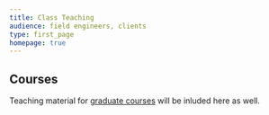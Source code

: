 ```yaml
---
title: Class Teaching
audience: field engineers, clients
type: first_page
homepage: true
---
```


## Courses

Teaching material for [graduate courses](http://girke.bioinformatics.ucr.edu/teaching/) will be inluded here as well.

